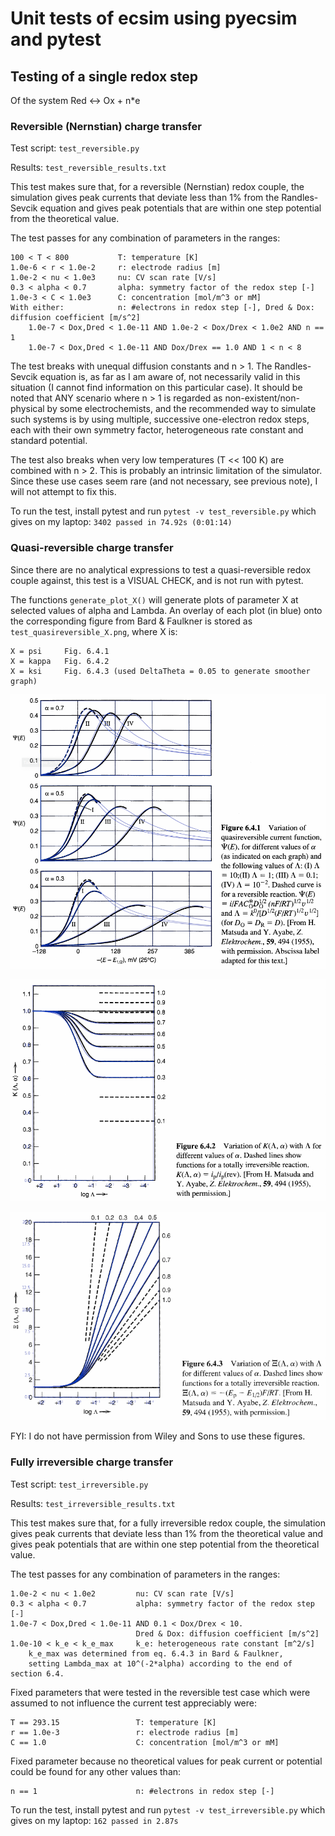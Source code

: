 # Unit tests of ecsim using pyecsim and pytest

## Testing of a single redox step

Of the system Red <-> Ox + n*e

### Reversible (Nernstian) charge transfer

Test script: `test_reversible.py`

Results: `test_reversible_results.txt`

This test makes sure that, for a reversible (Nernstian) redox couple, the simulation gives peak currents that deviate less than 1% from the Randles-Sevcik equation and gives peak potentials that are within one step potential from the theoretical value.

The test passes for any combination of parameters in the ranges:

```
100 < T < 800           T: temperature [K]
1.0e-6 < r < 1.0e-2     r: electrode radius [m]
1.0e-2 < nu < 1.0e3     nu: CV scan rate [V/s]
0.3 < alpha < 0.7       alpha: symmetry factor of the redox step [-]
1.0e-3 < C < 1.0e3      C: concentration [mol/m^3 or mM]
With either:            n: #electrons in redox step [-], Dred & Dox: diffusion coefficient [m/s^2]
    1.0e-7 < Dox,Dred < 1.0e-11 AND 1.0e-2 < Dox/Drex < 1.0e2 AND n == 1
    1.0e-7 < Dox,Dred < 1.0e-11 AND Dox/Drex == 1.0 AND 1 < n < 8
```

The test breaks with unequal diffusion constants and n > 1. The Randles-Sevcik equation is, as far as I am aware of, not necessarily valid in this situation (I cannot find information on this particular case). It should be noted that ANY scenario where n > 1 is regarded as non-existent/non-physical by some electrochemists, and the recommended way to simulate such systems is by using multiple, successive one-electron redox steps, each with their own symmetry factor, heterogeneous rate constant and standard potential.

The test also breaks when very low temperatures (T << 100 K) are combined with n > 2. This is probably an intrinsic limitation of the simulator. Since these use cases seem rare (and not necessary, see previous note), I will not attempt to fix this.

To run the test, install pytest and run `pytest -v test_reversible.py` which gives on my laptop: `3402 passed in 74.92s (0:01:14)`

### Quasi-reversible charge transfer

Since there are no analytical expressions to test a quasi-reversible redox couple
against, this test is a VISUAL CHECK, and is not run with pytest.

The functions `generate_plot_X()` will generate plots of parameter X at selected
values of alpha and Lambda. An overlay of each plot (in blue) onto the corresponding
figure from Bard & Faulkner is stored as `test_quasireversible_X.png`, where X is:

```
X = psi     Fig. 6.4.1
X = kappa   Fig. 6.4.2
X = ksi     Fig. 6.4.3 (used DeltaTheta = 0.05 to generate smoother graph)
```

![Psi vs Lambda](/tests/test_quasireversible_psi.png)

![Kappa vs Lambda](/tests/test_quasireversible_kappa.png)

![Ksi vs Lambda](/tests/test_quasireversible_ksi.png)

FYI: I do not have permission from Wiley and Sons to use these figures.

### Fully irreversible charge transfer

Test script: `test_irreversible.py`

Results: `test_irreversible_results.txt`

This test makes sure that, for a fully irreversible redox couple, the simulation gives peak currents that deviate less than 1% from the theoretical value and gives peak potentials that are within one step potential from the theoretical value.

The test passes for any combination of parameters in the ranges:

```
1.0e-2 < nu < 1.0e2         nu: CV scan rate [V/s]
0.3 < alpha < 0.7           alpha: symmetry factor of the redox step [-]
1.0e-7 < Dox,Dred < 1.0e-11 AND 0.1 < Dox/Drex < 10.
                            Dred & Dox: diffusion coefficient [m/s^2]
1.0e-10 < k_e < k_e_max     k_e: heterogeneous rate constant [m^2/s]
    k_e_max was determined from eq. 6.4.3 in Bard & Faulkner,
    setting Lambda_max at 10^(-2*alpha) according to the end of section 6.4.
```

Fixed parameters that were tested in the reversible test case which were assumed to not
influence the current test appreciably were:

```
T == 293.15                 T: temperature [K]
r == 1.0e-3                 r: electrode radius [m]
C == 1.0                    C: concentration [mol/m^3 or mM]
```

Fixed parameter because no theoretical values for peak current or potential could be found
for any other values than:

```
n == 1                      n: #electrons in redox step [-]
```

To run the test, install pytest and run `pytest -v test_irreversible.py` which gives on my laptop: `162 passed in 2.87s`


